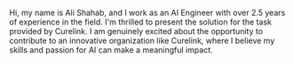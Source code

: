 Hi, my name is Ali Shahab, and I work as an AI Engineer with over 2.5 years of experience in the field. I'm thrilled to present the solution for the task provided by Curelink. I am genuinely excited about the opportunity to contribute to an innovative organization like Curelink, where I believe my skills and passion for AI can make a meaningful impact.